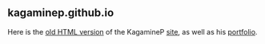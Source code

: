 ## kagaminep.github.io

Here is the [old HTML version](https://kagaminep.github.io/mirror) of the KagamineP [site](https://kagaminep.ru/), as well as his [portfolio](https://kagaminep.github.io/).
